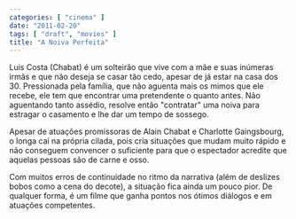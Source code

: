 ```yaml
---
categories: [ "cinema" ]
date: "2011-02-20"
tags: [ "draft", "movies" ]
title: "A Noiva Perfeita"
---
```

Luis Costa (Chabat) é um solteirão que vive com a mãe e suas inúmeras
irmãs e que não deseja se casar tão cedo, apesar de já estar na casa
dos 30. Pressionada pela família, que não aguenta mais os mimos que
ele recebe, ele tem que encontrar uma pretendente o quanto antes. Não
aguentando tanto assédio, resolve então "contratar" uma noiva para
estragar o casamento e lhe dar um tempo de sossego.

Apesar de atuações promissoras de Alain Chabat e Charlotte Gaingsbourg,
o longa cai na própria cilada, pois cria situações que mudam muito
rápido e não conseguem convencer o suficiente para que o espectador
acredite que aquelas pessoas são de carne e osso.

Com muitos erros de continuidade no ritmo da narrativa (além de deslizes
bobos como a cena do decote), a situação fica ainda um pouco pior. De
qualquer forma, é um filme que ganha pontos nos ótimos diálogos e em
atuações competentes.
